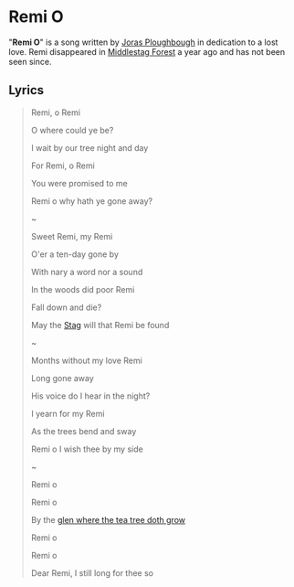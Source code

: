 # Remi O

"**Remi O**" is a song written by [Joras Ploughbough](../societies/esterfell-accord/citizenry/joras-ploughbough.md) in dedication to a lost love. Remi disappeared in [Middlestag Forest](../mote/esterfell/lenya/middlestag-forest.md) a year ago and has not been seen since.

## Lyrics

> Remi, o Remi
>
> O where could ye be?
>
> I wait by our tree night and day
>
> For Remi, o Remi
>
> You were promised to me
>
> Remi o why hath ye gone away?
>
> ~
>
> Sweet Remi, my Remi
>
> O'er a ten-day gone by
>
> With nary a word nor a sound
>
> In the woods did poor Remi
>
> Fall down and die?
>
> May the [Stag](../pantheon/phygius.md) will that Remi be found
>
> ~
>
> Months without my love Remi
>
> Long gone away
>
> His voice do I hear in the night?
>
> I yearn for my Remi
>
> As the trees bend and sway
>
> Remi o I wish thee by my side
>
> ~
>
> Remi o
>
> Remi o
>
> By the [glen where the tea tree doth grow](../societies/esterfell-accord/brier-glen.md)
>
> Remi o
>
> Remi o
>
> Dear Remi, I still long for thee so
